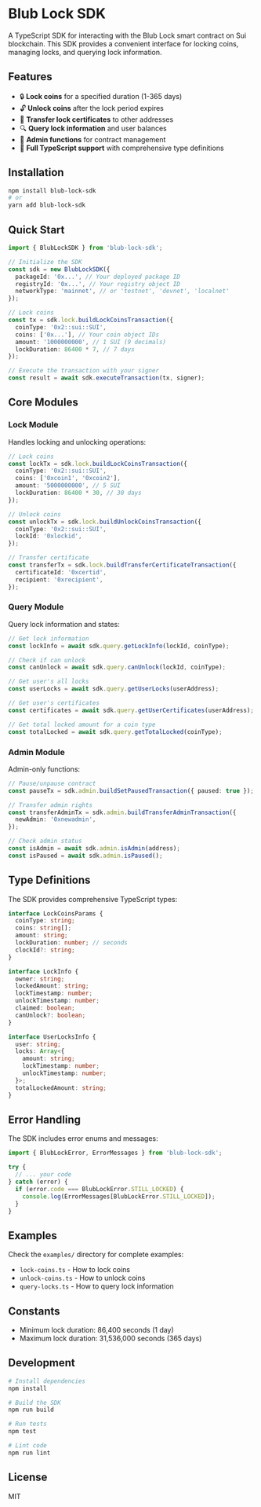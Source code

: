 # Blub Lock SDK

A TypeScript SDK for interacting with the Blub Lock smart contract on Sui blockchain. This SDK provides a convenient interface for locking coins, managing locks, and querying lock information.

## Features

- 🔒 **Lock coins** for a specified duration (1-365 days)
- 🔓 **Unlock coins** after the lock period expires
- 📜 **Transfer lock certificates** to other addresses
- 🔍 **Query lock information** and user balances
- 👮 **Admin functions** for contract management
- 🎯 **Full TypeScript support** with comprehensive type definitions

## Installation

```bash
npm install blub-lock-sdk
# or
yarn add blub-lock-sdk
```

## Quick Start

```typescript
import { BlubLockSDK } from 'blub-lock-sdk';

// Initialize the SDK
const sdk = new BlubLockSDK({
  packageId: '0x...', // Your deployed package ID
  registryId: '0x...', // Your registry object ID
  networkType: 'mainnet', // or 'testnet', 'devnet', 'localnet'
});

// Lock coins
const tx = sdk.lock.buildLockCoinsTransaction({
  coinType: '0x2::sui::SUI',
  coins: ['0x...'], // Your coin object IDs
  amount: '1000000000', // 1 SUI (9 decimals)
  lockDuration: 86400 * 7, // 7 days
});

// Execute the transaction with your signer
const result = await sdk.executeTransaction(tx, signer);
```

## Core Modules

### Lock Module

Handles locking and unlocking operations:

```typescript
// Lock coins
const lockTx = sdk.lock.buildLockCoinsTransaction({
  coinType: '0x2::sui::SUI',
  coins: ['0xcoin1', '0xcoin2'],
  amount: '5000000000', // 5 SUI
  lockDuration: 86400 * 30, // 30 days
});

// Unlock coins
const unlockTx = sdk.lock.buildUnlockCoinsTransaction({
  coinType: '0x2::sui::SUI',
  lockId: '0xlockid',
});

// Transfer certificate
const transferTx = sdk.lock.buildTransferCertificateTransaction({
  certificateId: '0xcertid',
  recipient: '0xrecipient',
});
```

### Query Module

Query lock information and states:

```typescript
// Get lock information
const lockInfo = await sdk.query.getLockInfo(lockId, coinType);

// Check if can unlock
const canUnlock = await sdk.query.canUnlock(lockId, coinType);

// Get user's all locks
const userLocks = await sdk.query.getUserLocks(userAddress);

// Get user's certificates
const certificates = await sdk.query.getUserCertificates(userAddress);

// Get total locked amount for a coin type
const totalLocked = await sdk.query.getTotalLocked(coinType);
```

### Admin Module

Admin-only functions:

```typescript
// Pause/unpause contract
const pauseTx = sdk.admin.buildSetPausedTransaction({ paused: true });

// Transfer admin rights
const transferAdminTx = sdk.admin.buildTransferAdminTransaction({
  newAdmin: '0xnewadmin',
});

// Check admin status
const isAdmin = await sdk.admin.isAdmin(address);
const isPaused = await sdk.admin.isPaused();
```

## Type Definitions

The SDK provides comprehensive TypeScript types:

```typescript
interface LockCoinsParams {
  coinType: string;
  coins: string[];
  amount: string;
  lockDuration: number; // seconds
  clockId?: string;
}

interface LockInfo {
  owner: string;
  lockedAmount: string;
  lockTimestamp: number;
  unlockTimestamp: number;
  claimed: boolean;
  canUnlock?: boolean;
}

interface UserLocksInfo {
  user: string;
  locks: Array<{
    amount: string;
    lockTimestamp: number;
    unlockTimestamp: number;
  }>;
  totalLockedAmount: string;
}
```

## Error Handling

The SDK includes error enums and messages:

```typescript
import { BlubLockError, ErrorMessages } from 'blub-lock-sdk';

try {
  // ... your code
} catch (error) {
  if (error.code === BlubLockError.STILL_LOCKED) {
    console.log(ErrorMessages[BlubLockError.STILL_LOCKED]);
  }
}
```

## Examples

Check the `examples/` directory for complete examples:

- `lock-coins.ts` - How to lock coins
- `unlock-coins.ts` - How to unlock coins
- `query-locks.ts` - How to query lock information

## Constants

- Minimum lock duration: 86,400 seconds (1 day)
- Maximum lock duration: 31,536,000 seconds (365 days)

## Development

```bash
# Install dependencies
npm install

# Build the SDK
npm run build

# Run tests
npm test

# Lint code
npm run lint
```

## License

MIT